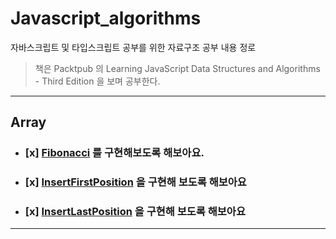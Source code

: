 # Javascript_algorithms

자바스크립트 및 타입스크립트 공부를 위한 자료구조 공부 내용 정로

> 책은 Packtpub 의 Learning JavaScript Data Structures and Algorithms - Third Edition 을 보며 공부한다.

--- 
## Array

- ### [x] [Fibonacci](./fibonacci) 를 구현해보도록 해보아요.
- ### [x] [InsertFirstPosition](./insertFirstPosition) 을 구현해 보도록 해보아요
- ### [x] [ InsertLastPosition](./insertLastPosition) 을 구현해 보도록 해보아요
---
